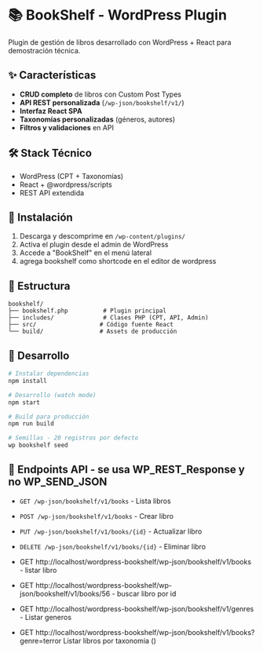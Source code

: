 # 📚 BookShelf - WordPress Plugin

Plugin de gestión de libros desarrollado con WordPress + React para demostración técnica.

## ✨ Características

- **CRUD completo** de libros con Custom Post Types
- **API REST personalizada** (`/wp-json/bookshelf/v1/`)
- **Interfaz React SPA** 
- **Taxonomías personalizadas** (géneros, autores)
- **Filtros y validaciones** en API

## 🛠️ Stack Técnico

- WordPress (CPT + Taxonomías)
- React + @wordpress/scripts
- REST API extendida

## 🚀 Instalación

1. Descarga y descomprime en `/wp-content/plugins/`
2. Activa el plugin desde el admin de WordPress
3. Accede a "BookShelf" en el menú lateral
4. agrega bookshelf como shortcode en el editor de wordpress

## 📁 Estructura

```
bookshelf/
├── bookshelf.php          # Plugin principal
├── includes/              # Clases PHP (CPT, API, Admin)
├── src/                  # Código fuente React
└── build/                # Assets de producción
```

## 🔧 Desarrollo

```bash
# Instalar dependencias
npm install

# Desarrollo (watch mode)
npm start

# Build para producción
npm run build

# Semillas - 20 registros por defecto
wp bookshelf seed
```

## 📡 Endpoints API - se usa WP_REST_Response y no WP_SEND_JSON 

- `GET /wp-json/bookshelf/v1/books` - Lista libros
- `POST /wp-json/bookshelf/v1/books` - Crear libro
- `PUT /wp-json/bookshelf/v1/books/{id}` - Actualizar libro
- `DELETE /wp-json/bookshelf/v1/books/{id}` - Eliminar libro


- GET http://localhost/wordpress-bookshelf/wp-json/bookshelf/v1/books - listar libro
- GET http://localhost/wordpress-bookshelf/wp-json/bookshelf/v1/books/56 - buscar libro por id
- GET http://localhost/wordpress-bookshelf/wp-json/bookshelf/v1/genres - Listar generos
- GET http://localhost/wordpress-bookshelf/wp-json/bookshelf/v1/books?genre=terror Listar libros por taxonomia ()

